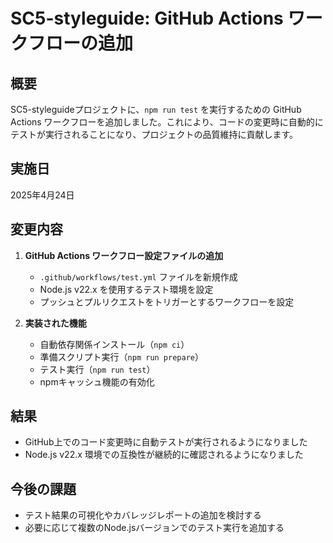 # SC5-styleguide: GitHub Actions ワークフローの追加

## 概要

SC5-styleguideプロジェクトに、`npm run test` を実行するための GitHub Actions ワークフローを追加しました。これにより、コードの変更時に自動的にテストが実行されることになり、プロジェクトの品質維持に貢献します。

## 実施日

2025年4月24日

## 変更内容

1. **GitHub Actions ワークフロー設定ファイルの追加**
   - `.github/workflows/test.yml` ファイルを新規作成
   - Node.js v22.x を使用するテスト環境を設定
   - プッシュとプルリクエストをトリガーとするワークフローを設定

2. **実装された機能**
   - 自動依存関係インストール（`npm ci`）
   - 準備スクリプト実行（`npm run prepare`）
   - テスト実行（`npm run test`）
   - npmキャッシュ機能の有効化

## 結果

- GitHub上でのコード変更時に自動テストが実行されるようになりました
- Node.js v22.x 環境での互換性が継続的に確認されるようになりました

## 今後の課題

- テスト結果の可視化やカバレッジレポートの追加を検討する
- 必要に応じて複数のNode.jsバージョンでのテスト実行を追加する
